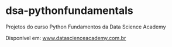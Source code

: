 # dsa-pythonfundamentals
Projetos do curso Python Fundamentos da Data Science Academy

Disponível em: www.datascienceacademy.com.br
